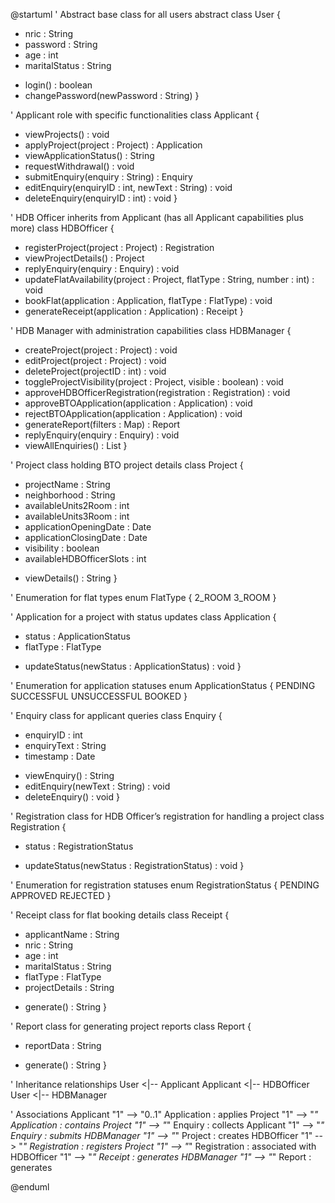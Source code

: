 <!-- Uncomment below for local VSC usage, else paste to https://www.plantuml.com/ -->
<!-- ```plantuml -->

@startuml
' Abstract base class for all users
abstract class User {
  - nric : String
  - password : String
  - age : int
  - maritalStatus : String
  + login() : boolean
  + changePassword(newPassword : String)
}

' Applicant role with specific functionalities
class Applicant {
  + viewProjects() : void
  + applyProject(project : Project) : Application
  + viewApplicationStatus() : String
  + requestWithdrawal() : void
  + submitEnquiry(enquiry : String) : Enquiry
  + editEnquiry(enquiryID : int, newText : String) : void
  + deleteEnquiry(enquiryID : int) : void
}

' HDB Officer inherits from Applicant (has all Applicant capabilities plus more)
class HDBOfficer {
  + registerProject(project : Project) : Registration
  + viewProjectDetails() : Project
  + replyEnquiry(enquiry : Enquiry) : void
  + updateFlatAvailability(project : Project, flatType : String, number : int) : void
  + bookFlat(application : Application, flatType : FlatType) : void
  + generateReceipt(application : Application) : Receipt
}

' HDB Manager with administration capabilities
class HDBManager {
  + createProject(project : Project) : void
  + editProject(project : Project) : void
  + deleteProject(projectID : int) : void
  + toggleProjectVisibility(project : Project, visible : boolean) : void
  + approveHDBOfficerRegistration(registration : Registration) : void
  + approveBTOApplication(application : Application) : void
  + rejectBTOApplication(application : Application) : void
  + generateReport(filters : Map) : Report
  + replyEnquiry(enquiry : Enquiry) : void
  + viewAllEnquiries() : List<Enquiry>
}

' Project class holding BTO project details
class Project {
  - projectName : String
  - neighborhood : String
  - availableUnits2Room : int
  - availableUnits3Room : int
  - applicationOpeningDate : Date
  - applicationClosingDate : Date
  - visibility : boolean
  - availableHDBOfficerSlots : int
  + viewDetails() : String
}

' Enumeration for flat types
enum FlatType {
  2_ROOM
  3_ROOM
}

' Application for a project with status updates
class Application {
  - status : ApplicationStatus
  - flatType : FlatType
  + updateStatus(newStatus : ApplicationStatus) : void
}

' Enumeration for application statuses
enum ApplicationStatus {
  PENDING
  SUCCESSFUL
  UNSUCCESSFUL
  BOOKED
}

' Enquiry class for applicant queries
class Enquiry {
  - enquiryID : int
  - enquiryText : String
  - timestamp : Date
  + viewEnquiry() : String
  + editEnquiry(newText : String) : void
  + deleteEnquiry() : void
}

' Registration class for HDB Officer’s registration for handling a project
class Registration {
  - status : RegistrationStatus
  + updateStatus(newStatus : RegistrationStatus) : void
}

' Enumeration for registration statuses
enum RegistrationStatus {
  PENDING
  APPROVED
  REJECTED
}

' Receipt class for flat booking details
class Receipt {
  - applicantName : String
  - nric : String
  - age : int
  - maritalStatus : String
  - flatType : FlatType
  - projectDetails : String
  + generate() : String
}

' Report class for generating project reports
class Report {
  - reportData : String
  + generate() : String
}

' Inheritance relationships
User <|-- Applicant
Applicant <|-- HDBOfficer
User <|-- HDBManager

' Associations
Applicant "1" --> "0..1" Application : applies
Project "1" --> "*" Application : contains
Project "1" --> "*" Enquiry : collects
Applicant "1" --> "*" Enquiry : submits
HDBManager "1" --> "*" Project : creates
HDBOfficer "1" --> "*" Registration : registers
Project "1" --> "*" Registration : associated with
HDBOfficer "1" --> "*" Receipt : generates
HDBManager "1" --> "*" Report : generates

@enduml
```
